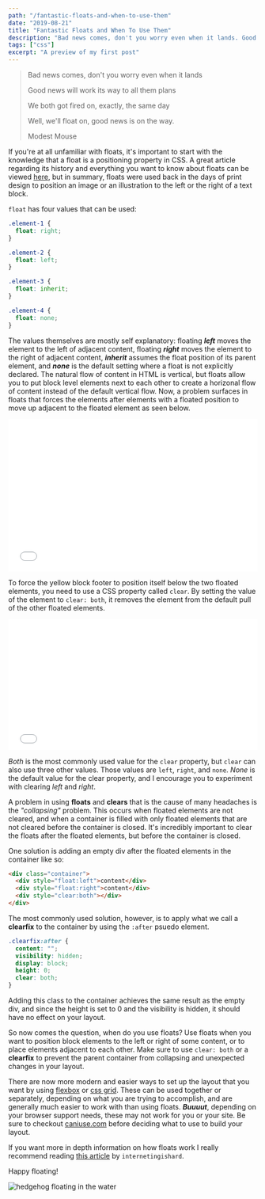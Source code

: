 ```yaml
---
path: "/fantastic-floats-and-when-to-use-them"
date: "2019-08-21"
title: "Fantastic Floats and When To Use Them"
description: "Bad news comes, don't you worry even when it lands. Good news will work its way to all them plans."
tags: ["css"]
excerpt: "A preview of my first post"
---
```


> Bad news comes, don't you worry even when it lands
>
> Good news will work its way to all them plans
>
> We both got fired on, exactly, the same day
>
> Well, we'll float on, good news is on the way.
>
> <footer>Modest Mouse</footer>

If you're at all unfamiliar with floats, it's important to start with the knowledge that a float is a positioning property in CSS. A great article regarding its history and everything you want to know about floats can be viewed [here](https://css-tricks.com/all-about-floats/), but in summary, floats were used back in the days of print design to position an image or an illustration to the left or the right of a text block.

`float` has four values that can be used:

```css
.element-1 {
  float: right;
}

.element-2 {
  float: left;
}

.element-3 {
  float: inherit;
}

.element-4 {
  float: none;
}
```

The values themselves are mostly self explanatory: floating **_left_** moves the element to the left of adjacent content, floating **_right_** moves the element to the right of adjacent content, **_inherit_** assumes the float position of its parent element, and **_none_** is the default setting where a float is not explicitly declared. The natural flow of content in HTML is vertical, but floats allow you to put block level elements next to each other to create a horizonal flow of content instead of the default vertical flow.
Now, a problem surfaces in floats that forces the elements after elements with a floated position to move up adjacent to the floated element as seen below.

<iframe height="308" style="width: 100%;" scrolling="no" title="yLBpQLv" src="//codepen.io/nathancleon/embed/yLBpQLv/?height=308&theme-id=0&default-tab=css,result" frameborder="no" allowtransparency="true" allowfullscreen="true">
  See the Pen <a href='https://codepen.io/nathancleon/pen/yLBpQLv/'>yLBpQLv</a> by Nathaniel Collins
  (<a href='https://codepen.io/nathancleon'>@nathancleon</a>) on <a href='https://codepen.io'>CodePen</a>.
</iframe>

To force the yellow block footer to position itself below the two floated elements, you need to use a CSS property called `clear`. By setting the value of the element to `clear: both`, it removes the element from the default pull of the other floated elements.

<iframe height="265" style="width: 100%;" scrolling="no" title="gOYoQgL" src="//codepen.io/nathancleon/embed/gOYoQgL/?height=265&theme-id=0&default-tab=css,result" frameborder="no" allowtransparency="true" allowfullscreen="true">
  See the Pen <a href='https://codepen.io/nathancleon/pen/gOYoQgL/'>gOYoQgL</a> by Nathaniel Collins
  (<a href='https://codepen.io/nathancleon'>@nathancleon</a>) on <a href='https://codepen.io'>CodePen</a>.
</iframe>

_Both_ is the most commonly used value for the `clear` property, but `clear` can also use three other values. Those values are `left`, `right`, and `none`. _None_ is the default value for the clear property, and I encourage you to experiment with clearing _left_ and _right_.

A problem in using **floats** and **clears** that is the cause of many headaches is the _"collapsing"_ problem. This occurs when floated elements are not cleared, and when a container is filled with only floated elements that are not cleared before the container is closed. It's incredibly important to clear the floats after the floated elements, but before the container is closed.

One solution is adding an empty div after the floated elements in the container like so:

```html
<div class="container">
  <div style="float:left">content</div>
  <div style="float:right">content</div>
  <div style="clear:both"></div>
</div>
```

The most commonly used solution, however, is to apply what we call a **clearfix** to the container by using the `:after` psuedo element.

```css
.clearfix:after {
  content: "";
  visibility: hidden;
  display: block;
  height: 0;
  clear: both;
}
```

Adding this class to the container achieves the same result as the empty div, and since the height is set to 0 and the visibility is hidden, it should have no effect on your layout.

So now comes the question, when do you use floats? Use floats when you want to position block elements to the left or right of some content, or to place elements adjacent to each other. Make sure to use `clear: both` or a **clearfix** to prevent the parent container from collapsing and unexpected changes in your layout.

There are now more modern and easier ways to set up the layout that you want by using [flexbox](https://cssreference.io/flexbox/) or [css grid](https://cssreference.io/css-grid/). These can be used together or separately, depending on what you are trying to accomplish, and are generally much easier to work with than using floats. **_Buuuut_**, depending on your browser support needs, these may not work for you or your site. Be sure to checkout [caniuse.com](https://www.caniuse.com) before deciding what to use to build your layout.

If you want more in depth information on how floats work I really recommend reading [this article](https://internetingishard.com/html-and-css/floats/) by `internetingishard`.

Happy floating!

![hedgehog floating in the water](https://media.tenor.com/images/d320022232cbe60fb7f342be86806cfa/tenor.gif)

